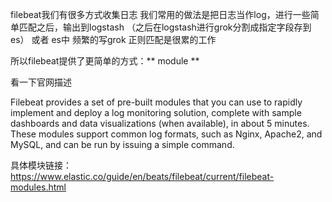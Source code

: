 filebeat我们有很多方式收集日志
我们常用的做法是把日志当作log，进行一些简单匹配之后，输出到logstash （之后在logstash进行grok分割成指定字段存到es） 或者 es中
频繁的写grok 正则匹配是很累的工作

所以filebeat提供了更简单的方式：** module **

看一下官网描述


Filebeat provides a set of pre-built modules that you can use to rapidly implement and deploy a log monitoring solution, complete with sample dashboards and data visualizations (when available), in about 5 minutes. These modules support common log formats, such as Nginx, Apache2, and MySQL, and can be run by issuing a simple command.

具体模块链接：
https://www.elastic.co/guide/en/beats/filebeat/current/filebeat-modules.html







